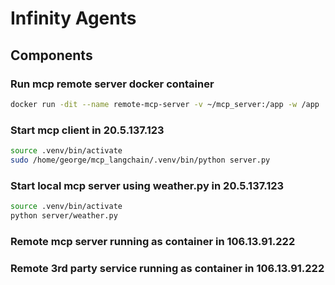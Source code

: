 # Infinity Agents

## Components

### Run mcp remote server docker container

```bash
docker run -dit --name remote-mcp-server -v ~/mcp_server:/app -w /app  -p 8000:8000 python:3.12.11-slim-bookworm
```

### Start mcp client in 20.5.137.123

```bash
source .venv/bin/activate
sudo /home/george/mcp_langchain/.venv/bin/python server.py
```

### Start local mcp server using weather.py in 20.5.137.123

```bash
source .venv/bin/activate
python server/weather.py
```

### Remote mcp server running as container in 106.13.91.222

### Remote 3rd party service running as container in 106.13.91.222